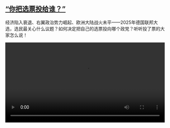 <!--1740656825000-->
[“你把选票投给谁？”](https://www.dw.com/zh/%E2%80%9C%E4%BD%A0%E6%8A%8A%E9%80%89%E7%A5%A8%E6%8A%95%E7%BB%99%E8%B0%81%EF%BC%9F%E2%80%9D/a-71723148)
------

<p>经济陷入衰退、右翼政治势力崛起、欧洲大陆战火未平——2025年德国联邦大选，选民最关心什么议题？如何决定把自己的选票投向哪个政党？听听投了票的大家怎么说！</small></p><video src="https://tvdownloaddw-a.akamaihd.net/Events/mp4/vdt_zh/2025/kfprchi250223_dwvgchi250223_btwvoxpop-ltr-wi_01icw_AVC_1280x720.mp4" controls style="width:100%"></video>
